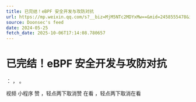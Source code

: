 ```yaml
---
title: 已完结！eBPF 安全开发与攻防对抗
url: https://mp.weixin.qq.com/s?__biz=MjM5NTc2MDYxMw==&mid=2458555478&idx=4&sn=38146de9a7a584161a06f014190cb022
source: Doonsec's feed
date: 2024-05-25
fetch_date: 2025-10-06T17:14:08.780657
---
```


# 已完结！eBPF 安全开发与攻防对抗

：
，
。

视频
小程序
赞
，轻点两下取消赞
在看
，轻点两下取消在看